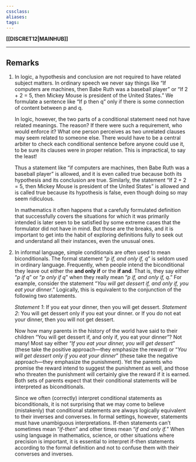 ```yaml
---
cssclass:
aliases:
tags:
---
```

**[[DISCRET12|MAINHUB]]**

---
## Remarks
1. In logic, a hypothesis and conclusion are not required to have related subject matters.
   In ordinary speech we never say things like “If computers are machines, then Babe Ruth was a baseball player” or “If 2 + 2 = 5, then Mickey Mouse is president of the United States.” We formulate a sentence like “If p then q” only if there is some connection of content between p and q.
   
   In logic, however, the two parts of a conditional statement need not have related meanings. The reason? If there were such a requirement, who would enforce it? What one person perceives as two unrelated clauses may seem related to someone else. There would have to be a central arbiter to check each conditional sentence before anyone could use it, to be sure its clauses were in proper relation. This is impractical, to say the least!
   
   Thus a statement like “if computers are machines, then Babe Ruth was a baseball player” is allowed, and it is even called true because both its hypothesis and its conclusion are true. Similarly, the statement “If 2 + 2 = 5, then Mickey Mouse is president of the United States” is allowed and is called true because its hypothesis is false, even though doing so may seem ridiculous.
   
   In mathematics it often happens that a carefully formulated definition that successfully covers the situations for which it was primarily intended is later seen to be satisfied by some extreme cases that the formulator did not have in mind. But those are the breaks, and it is important to get into the habit of exploring definitions fully to seek out and understand all their instances, even the unusual ones.

2. In informal language, simple conditionals are often used to mean biconditionals.
   The formal statement “*$p$ if, and only if, $q$*” is seldom used in ordinary language. Frequently, when people intend the biconditional they leave out either the **and only if** or the **if and**. That is, they say either “*$p$ if $q$*” or “*$p$ only if $q$*” when they really mean “*$p$ if, and only if, $q$*.” For example, consider the statement “*You will get dessert if, and only if, you eat your dinner*.” Logically, this is equivalent to the conjunction of the following two statements. 
   
   *Statement 1*: If you eat your dinner, then you will get dessert. 
   *Statement 2*: You will get dessert only if you eat your dinner. or If you do not eat your dinner, then you will not get dessert.
   
   Now how many parents in the history of the world have said to their children “You will get dessert if, and only if, you eat your dinner”? Not many! Most say either “*If you eat your dinner, you will get dessert*” (these take the positive approach—they emphasize the reward) or “*You will get dessert only if you eat your dinner*” (these take the negative approach—they emphasize the punishment). Yet the parents who promise the reward intend to suggest the punishment as well, and those who threaten the punishment will certainly give the reward if it is earned. Both sets of parents expect that their conditional statements will be interpreted as biconditionals.
   
   Since we often (correctly) interpret conditional statements as biconditionals, it is not surprising that we may come to believe (mistakenly) that conditional statements are always logically equivalent to their inverses and converses. In formal settings, however, statements must have unambiguous interpretations. If-then statements can’t sometimes mean “*if-then*” and other times mean “*if and only if.*” When using language in mathematics, science, or other situations where precision is important, it is essential to interpret if-then statements according to the formal definition and not to confuse them with their converses and inverses.